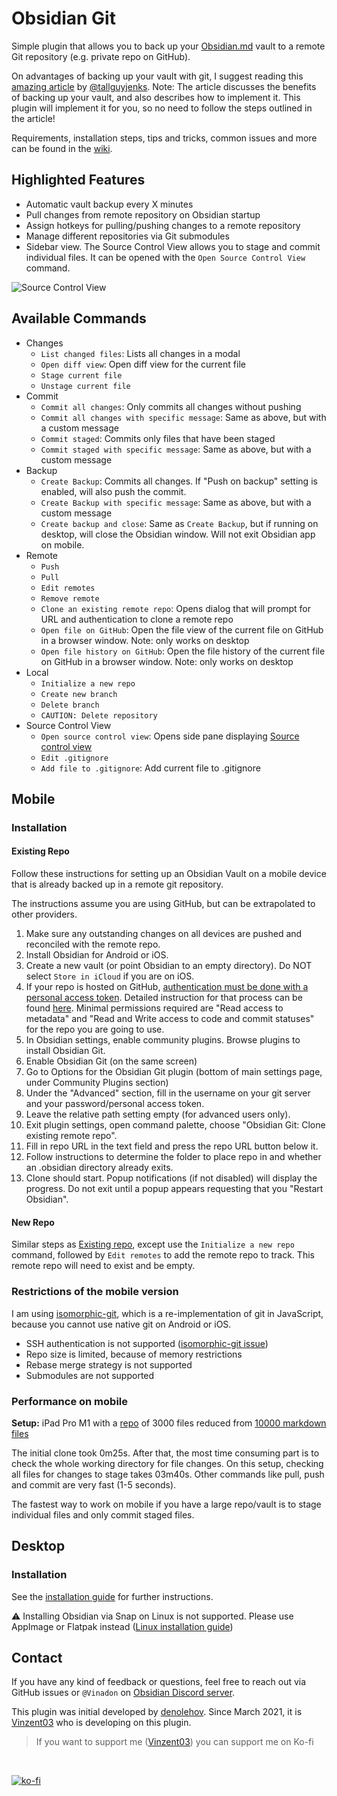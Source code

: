 # Obsidian Git

Simple plugin that allows you to back up your [Obsidian.md](https://obsidian.md) vault to a remote Git repository (e.g. private repo on GitHub).

On advantages of backing up your vault with git, I suggest reading this [amazing article](https://medium.com/analytics-vidhya/how-i-put-my-mind-under-version-control-24caea37b8a5) by [@tallguyjenks](https://github.com/tallguyjenks). Note: The article discusses the benefits of backing up your vault, and also describes how to implement it. This plugin will implement it for you, so no need to follow the steps outlined in the article!

Requirements, installation steps, tips and tricks, common issues and more can be found in the [wiki](https://github.com/denolehov/obsidian-git/wiki/).

## Highlighted Features

- Automatic vault backup every X minutes
- Pull changes from remote repository on Obsidian startup
- Assign hotkeys for pulling/pushing changes to a remote repository
- Manage different repositories via Git submodules
- Sidebar view. The Source Control View allows you to stage and commit individual files. It can be opened with the `Open Source Control View` command. 

![Source Control View](https://raw.githubusercontent.com/denolehov/obsidian-git/master/images/source-view.png)

## Available Commands

- Changes
    - `List changed files`: Lists all changes in a modal
    - `Open diff view`: Open diff view for the current file
    - `Stage current file`
    - `Unstage current file`
- Commit
    - `Commit all changes`: Only commits all changes without pushing
    - `Commit all changes with specific message`: Same as above, but with a custom message
    - `Commit staged`: Commits only files that have been staged
    - `Commit staged with specific message`: Same as above, but with a custom message
- Backup
    - `Create Backup`: Commits all changes. If "Push on backup" setting is enabled, will also push the commit.
    - `Create Backup with specific message`: Same as above, but with a custom message
    - `Create backup and close`: Same as `Create Backup`, but if running on desktop, will close the Obsidian window. Will not exit Obsidian app on mobile.
- Remote 
    - `Push`
    - `Pull`
    - `Edit remotes`
    - `Remove remote`
    - `Clone an existing remote repo`: Opens dialog that will prompt for URL and authentication to clone a remote repo
    - `Open file on GitHub`: Open the file view of the current file on GitHub in a browser window. Note: only works on desktop
    - `Open file history on GitHub`: Open the file history of the current file on GitHub in a browser window. Note: only works on desktop
- Local
    - `Initialize a new repo`
    - `Create new branch`
    - `Delete branch`
    - `CAUTION: Delete repository`
- Source Control View
    - `Open source control view`: Opens side pane displaying [Source control view](#sidebar-view)
    - `Edit .gitignore`
    - `Add file to .gitignore`: Add current file to .gitignore

## Mobile

### Installation

#### Existing Repo

Follow these instructions for setting up an Obsidian Vault on a mobile device that is already backed up in a remote git repository. 

The instructions assume you are using GitHub, but can be extrapolated to other providers.

1. Make sure any outstanding changes on all devices are pushed and reconciled with the remote repo.
2. Install Obsidian for Android or iOS.
3. Create a new vault (or point Obsidian to an empty directory). Do NOT select `Store in iCloud` if you are on iOS.
4. If your repo is hosted on GitHub, [authentication must be done with a personal access token](https://github.blog/2020-12-15-token-authentication-requirements-for-git-operations/). Detailed instruction for that process can be found [here](https://docs.github.com/en/authentication/keeping-your-account-and-data-secure/creating-a-personal-access-token). Minimal permissions required are "Read access to metadata" and "Read and Write access to code and commit statuses" for the repo you are going to use.
5. In Obsidian settings, enable community plugins. Browse plugins to install Obsidian Git.
6. Enable Obsidian Git (on the same screen)
7. Go to Options for the Obsidian Git plugin (bottom of main settings page, under Community Plugins section)
8. Under the "Advanced" section, fill in the username on your git server and your password/personal access token. 
9. Leave the relative path setting empty (for advanced users only).
10. Exit plugin settings, open command palette, choose "Obsidian Git: Clone existing remote repo".
11. Fill in repo URL in the text field and press the repo URL button below it.
12. Follow instructions to determine the folder to place repo in and whether an .obsidian directory already exits.
13. Clone should start. Popup notifications (if not disabled) will display the progress. Do not exit until a popup appears requesting that you "Restart Obsidian".

#### New Repo

Similar steps as [Existing repo](#existing-repo), except use the `Initialize a new repo` command, followed by `Edit remotes` to add the remote repo to track. This remote repo will need to exist and be empty.

### Restrictions of the mobile version

I am using [isomorphic-git](https://isomorphic-git.org/), which is a re-implementation of git in JavaScript, because you cannot use native git on Android or iOS.

- SSH authentication is not supported ([isomorphic-git issue](https://github.com/isomorphic-git/isomorphic-git/issues/231))
- Repo size is limited, because of memory restrictions
- Rebase merge strategy is not supported
- Submodules are not supported

### Performance on mobile

**Setup:** iPad Pro M1 with a [repo](https://github.com/Vinzent03/obsidian-git-stress-test) of 3000 files reduced from [10000 markdown files](https://github.com/Zettelkasten-Method/10000-markdown-files)


The initial clone took 0m25s. After that, the most time consuming part is to check the whole working directory for file changes. On this setup, checking all files for changes to stage takes 03m40s. Other commands like pull, push and commit are very fast (1-5 seconds). 

The fastest way to work on mobile if you have a large repo/vault is to stage individual files and only commit staged files.

## Desktop

### Installation

See the [installation guide](https://github.com/denolehov/obsidian-git/wiki/Installation) for further instructions.

⚠ Installing Obsidian via Snap on Linux is not supported. Please use AppImage or Flatpak instead ([Linux installation guide](https://github.com/denolehov/obsidian-git/wiki/Installation#linux))


## Contact

If you have any kind of feedback or questions, feel free to reach out via GitHub issues or `@Vinadon` on [Obsidian Discord server](https://discord.com/invite/veuWUTm).

This plugin was initial developed by [denolehov](https://github.com/denolehov). Since March 2021, it is [Vinzent03](https://github.com/Vinzent03) who is developing on this plugin.

> If you want to support me ([Vinzent03](https://github.com/Vinzent03)) you can support me on Ko-fi
<br>

[![ko-fi](https://ko-fi.com/img/githubbutton_sm.svg)](https://ko-fi.com/F1F195IQ5)
